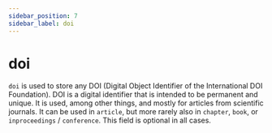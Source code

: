 ```yaml
---
sidebar_position: 7
sidebar_label: doi
---
```


# doi

``doi`` is used to store any DOI (Digital Object Identifier of the International DOI Foundation). DOI is a digital identifier that is intended to be permanent and unique. It is used, among other things, and mostly for articles from scientific journals. It can be used in ``article``, but more rarely also in ``chapter``, ``book``, or ``inproceedings`` / ``conference``. This field is optional in all cases. 
